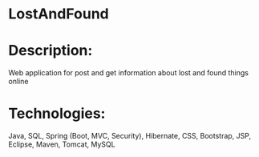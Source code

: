 # LostAndFound
# Description: 
Web application for post and get information about lost and found things online
# Technologies: 
Java, SQL, Spring (Boot, MVC, Security), Hibernate, CSS, Bootstrap, JSP, Eclipse, Maven, Tomcat, MySQL

